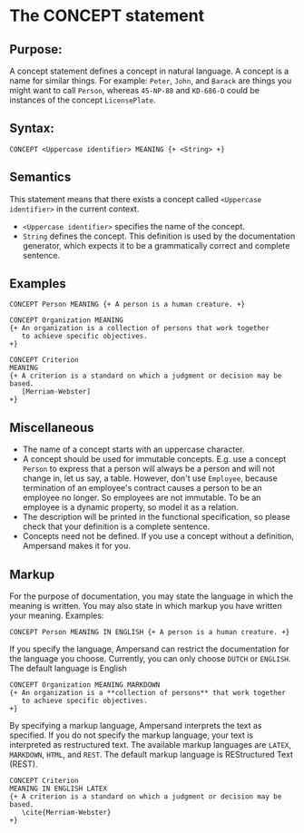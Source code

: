 # The CONCEPT statement

## Purpose:

A concept statement defines a concept in natural language. A concept is a name for similar things. For example: `Peter`, `John`, and `Barack` are things you might want to call `Person`, whereas `45-NP-88` and `KD-686-D` could be instances of the concept `LicensePlate`.

## Syntax:

```
CONCEPT <Uppercase identifier> MEANING {+ <String> +}
```

## Semantics

This statement means that there exists a concept called `<Uppercase identifier>` in the current context.

* `<Uppercase identifier>` specifies the name of the concept.
* `String` defines the concept. This definition is used by the documentation generator, which expects it to be a grammatically correct and complete sentence.

## Examples

```
CONCEPT Person MEANING {+ A person is a human creature. +}
```

```
CONCEPT Organization MEANING
{+ An organization is a collection of persons that work together
   to achieve specific objectives.
+}
```

```
CONCEPT Criterion
MEANING
{+ A criterion is a standard on which a judgment or decision may be based.
   [Merriam-Webster]
+}
```

## Miscellaneous

* The name of a concept starts with an uppercase character.
* A concept should be used for immutable concepts. E.g. use a concept `Person` to express that a person will always be a person and will not change in, let us say, a table. However, don't use `Employee`, because termination of an employee's contract causes a person to be an employee no longer. So employees are not immutable. To be an employee is a dynamic property, so model it as a relation.
* The description will be printed in the functional specification, so please check that your definition is a complete sentence.
* Concepts need not be defined. If you use a concept without a definition, Ampersand makes it for you.

## Markup

For the purpose of documentation, you may state the language in which the meaning is written. You may also state in which markup you have written your meaning. Examples:

```
CONCEPT Person MEANING IN ENGLISH {+ A person is a human creature. +}
```

If you specify the language, Ampersand can restrict the documentation for the language you choose. Currently, you can only choose `DUTCH` or `ENGLISH`. The default language is English

```
CONCEPT Organization MEANING MARKDOWN
{+ An organization is a **collection of persons** that work together
   to achieve specific objectives.
+}
```

By specifying a markup language, Ampersand interprets the text as specified. If you do not specify the markup language, your text is interpreted as restructured text. The available markup languages are `LATEX`, `MARKDOWN`, `HTML`, and `REST`. The default markup language is REStructured Text (REST).

```
CONCEPT Criterion
MEANING IN ENGLISH LATEX
{+ A criterion is a standard on which a judgment or decision may be based.
   \cite{Merriam-Webster}
+}
```

